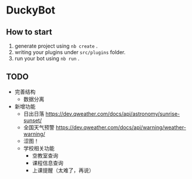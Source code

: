 # DuckyBot

## How to start

1. generate project using `nb create` .
2. writing your plugins under `src/plugins` folder.
3. run your bot using `nb run` .

## TODO
- 完善结构
  - 数据分离
- 新增功能
  - 日出日落 https://dev.qweather.com/docs/api/astronomy/sunrise-sunset/
  - 全国天气预警 https://dev.qweather.com/docs/api/warning/weather-warning/
  - 涩图！
  - 学校相关功能
    - 空教室查询
    - 课程信息查询
    - 上课提醒（太难了，再说）